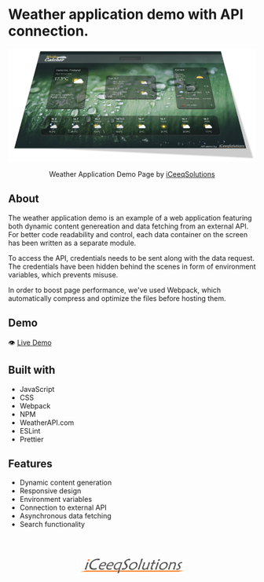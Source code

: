 # Weather application demo with API connection.

![](./src/img/weatherApp.png)

<p align="center">
  Weather Application Demo Page by <a href="https://iceeqsolutions.fi/">iCeeqSolutions</a>
</p>

## About

The weather application demo is an example of a web application featuring both dynamic content genereation and data fetching from an external API. For better code readability and control, each data container on the screen has been written as a separate module.

To access the API, credentials needs to be sent along with the data request. The credentials have been hidden behind the scenes in form of environment variables, which prevents misuse.

In order to boost page performance, we've used Webpack, which automatically compress and optimize the files before hosting them.

## Demo

👁️ [Live Demo](https://iceeqsolutions.github.io/api-demo-weather-app/)

## Built with

- JavaScript
- CSS
- Webpack
- NPM
- WeatherAPI.com
- ESLint
- Prettier

## Features

- Dynamic content generation
- Responsive design
- Environment variables
- Connection to external API
- Asynchronous data fetching
- Search functionality

<br/><br/>

<p align="center"><a href="https://iceeqsolutions.fi/"><img height="30px" width="211px" src="./src/img/iCS_Logo_Dark.png"></a></p>
<br/><br/>
